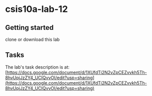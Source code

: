 # csis10a-lab-12

## Getting started

clone or download this lab

## Tasks

The lab's task description is at:  
[https://docs.google.com/document/d/1XUfdTi2N2vZpCEZvvkh5Th-8hvUpjJzZY4_UCIQvvOI/edit?usp=sharing](https://docs.google.com/document/d/1XUfdTi2N2vZpCEZvvkh5Th-8hvUpjJzZY4_UCIQvvOI/edit?usp=sharing)
